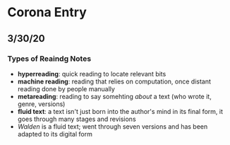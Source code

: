 # Corona Entry

## 3/30/20

### Types of Reaindg Notes

- **hyperreading**: quick reading to locate relevant bits
- **machine reading**: reading that relies on computation, once distant reading done by people manually
- **metareading**: reading to say somehting *about* a text (who wrote it, genre, versions)
- **fluid text**: a text isn't just born into the author's mind in its final form, it goes through many stages and revisions
- *Walden* is a fluid text; went through seven versions and has been adapted to its digital form
